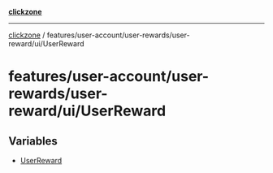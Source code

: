 [**clickzone**](../../../../../../README.md)

***

[clickzone](../../../../../../README.md) / features/user-account/user-rewards/user-reward/ui/UserReward

# features/user-account/user-rewards/user-reward/ui/UserReward

## Variables

- [UserReward](variables/UserReward.md)
